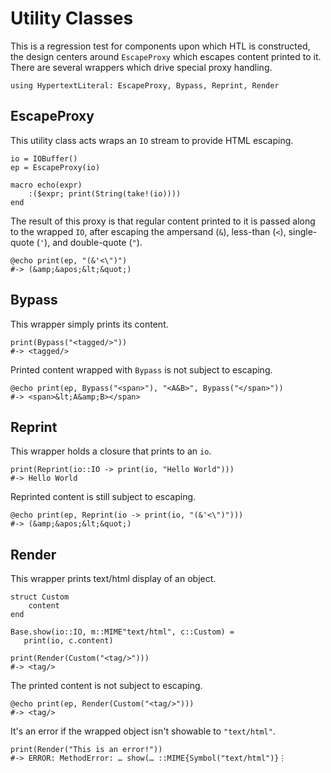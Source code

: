 # Utility Classes

This is a regression test for components upon which HTL is constructed,
the design centers around `EscapeProxy` which escapes content printed to
it. There are several wrappers which drive special proxy handling.

    using HypertextLiteral: EscapeProxy, Bypass, Reprint, Render

## EscapeProxy

This utility class acts wraps an `IO` stream to provide HTML escaping.

    io = IOBuffer()
    ep = EscapeProxy(io)

    macro echo(expr)
        :($expr; print(String(take!(io))))
    end

The result of this proxy is that regular content printed to it is passed
along to the wrapped `IO`, after escaping the ampersand (`&`), less-than
(`<`), single-quote (`'`), and double-quote (`"`).

    @echo print(ep, "(&'<\")")
    #-> (&amp;&apos;&lt;&quot;)

## Bypass

This wrapper simply prints its content.

    print(Bypass("<tagged/>"))
    #-> <tagged/>

Printed content wrapped with `Bypass` is not subject to escaping.

    @echo print(ep, Bypass("<span>"), "<A&B>", Bypass("</span>"))
    #-> <span>&lt;A&amp;B></span>

## Reprint

This wrapper holds a closure that prints to an `io`.

    print(Reprint(io::IO -> print(io, "Hello World")))
    #-> Hello World

Reprinted content is still subject to escaping.

    @echo print(ep, Reprint(io -> print(io, "(&'<\")")))
    #-> (&amp;&apos;&lt;&quot;)

## Render

This wrapper prints text/html display of an object.

    struct Custom
        content
    end

    Base.show(io::IO, m::MIME"text/html", c::Custom) =
       print(io, c.content)

    print(Render(Custom("<tag/>")))
    #-> <tag/>

The printed content is not subject to escaping.

    @echo print(ep, Render(Custom("<tag/>")))
    #-> <tag/>

It's an error if the wrapped object isn't showable to `"text/html"`.

    print(Render("This is an error!"))
    #-> ERROR: MethodError: … show(… ::MIME{Symbol("text/html")}⋮
